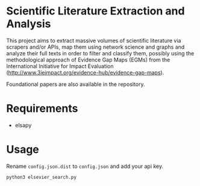 # Scientific Literature Extraction and Analysis

This project aims to extract massive volumes of scientific literature via scrapers and/or APIs, map them using network science and graphs and analyze their full texts in order to filter and classify them, possibly using the methodological approach of Evidence Gap Maps (EGMs) from the International Initiative for Impact Evaluation (http://www.3ieimpact.org/evidence-hub/evidence-gap-maps).

Foundational papers are also available in the repository.

# Requirements

  * elsapy

# Usage

Rename `config.json.dist` to `config.json` and add your api key.

    python3 elsevier_search.py

